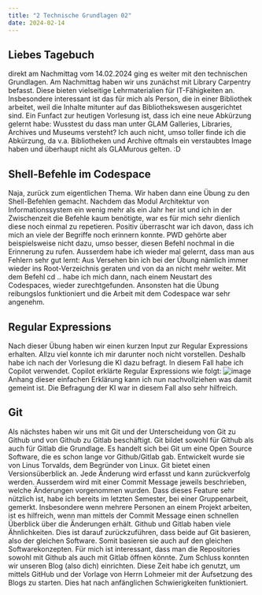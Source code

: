 ```yaml
---
title: "2 Technische Grundlagen 02"
date: 2024-02-14
---
```


## Liebes Tagebuch
direkt am Nachmittag vom 14.02.2024 ging es weiter mit den technischen Grundlagen. Am Nachmittag haben wir uns zunächst mit Library Carpentry befasst. Diese bieten vielseitige Lehrmaterialien für IT-Fähigkeiten an. Insbesondere interessant ist das für mich als Person, die in einer Bibliothek arbeitet, weil die Inhalte mitunter auf das Bibliothekswesen ausgerichtet sind. Ein Funfact zur heutigen Vorlesung ist, dass ich eine neue Abkürzung gelernt habe: Wusstest du dass man unter GLAM Galleries, Libraries, Archives und Museums versteht? Ich auch nicht, umso toller finde ich die Abkürzung, da v.a. Bibliotheken und Archive oftmals ein verstaubtes Image haben und überhaupt nicht als GLAMurous gelten. :D 
## Shell-Befehle im Codespace
Naja, zurück zum eigentlichen Thema. Wir haben dann eine Übung zu den Shell-Befehlen gemacht. Nachdem das Modul Architektur von Informationssystem ein wenig mehr als ein Jahr her ist und ich in der Zwischenzeit die Befehle kaum benötigte, war es für mich sehr dienlich diese noch einmal zu repetieren. Positiv überrascht war ich davon, dass ich mich an viele der Begriffe noch erinnern konnte. PWD gehörte aber beispielsweise nicht dazu, umso besser, diesen Befehl nochmal in die Erinnerung zu rufen. Ausserdem habe ich wieder mal gelernt, dass man aus Fehlern sehr gut lernt: Aus Versehen bin ich bei der Übung nämlich immer wieder ins Root-Verzeichnis geraten und von da an nicht mehr weiter. Mit dem Befehl cd .. habe ich mich dann, nach einem Neustart des Codespaces, wieder zurechtgefunden. Ansonsten hat die Übung reibungslos funktioniert und die Arbeit mit dem Codespace war sehr angenehm.
## Regular Expressions
Nach dieser Übung haben wir einen kurzen Input zur Regular Expressions erhalten. Allzu viel konnte ich mir darunter noch nicht vorstellen. Deshalb habe ich nach der Vorlesung die KI dazu befragt. In diesem Fall habe ich Copilot verwendet. Copilot erklärte Regular Expressions wie folgt:
![image](https://github.com/nathaliewic/lerntagebuch/assets/160014832/f6a38cc1-5f7c-4fa2-a931-98303aed8329)
Anhang dieser einfachen Erklärung kann ich nun nachvollziehen was damit gemeint ist. Die Befragung der KI war in diesem Fall also sehr hilfreich.

## Git
Als nächstes haben wir uns mit Git und der Unterscheidung von Git zu Github und von Github zu Gitlab beschäftigt. Git bildet sowohl für Github als auch für Gitlab die Grundlage. Es handelt sich bei Git um eine Open Source Software, die es schon lange vor Github/Gitlab gab. Entwickelt wurde sie von Linus Torvalds, dem Begründer von Linux. Git bietet einen Versionsüberblick an. Jede Änderung wird erfasst und kann zurückverfolg werden. Ausserdem wird mit einer Commit Message jeweils beschrieben, welche Änderungen vorgenommen wurden. Dass dieses Feature sehr nützlich ist, habe ich bereits im letzten Semester, bei einer Gruppenarbeit, gemerkt. Insbesondere wenn mehrere Personen an einem Projekt arbeiten, ist es hilfreich, wenn man mittels der Commit Message einen schnellen Überblick über die Änderungen erhält.
Github und Gitlab haben viele Ähnlichkeiten. Dies ist darauf zurückzuführen, dass beide auf Git basieren, also der gleichen Software. Somit basieren sie auch auf den gleichen Softwarekonzepten. Für mich ist interessant, dass man die Repositories sowohl mit Github als auch mit Gitlab öffnen könnte.
Zum Schluss konnten wir unseren Blog (also dich) einrichten. Diese Zeit habe ich genutzt, um mittels GitHub und der Vorlage von Herrn Lohmeier mit der Aufsetzung des Blogs zu starten. Dies hat nach anfänglichen Schwierigkeiten funktioniert. 
